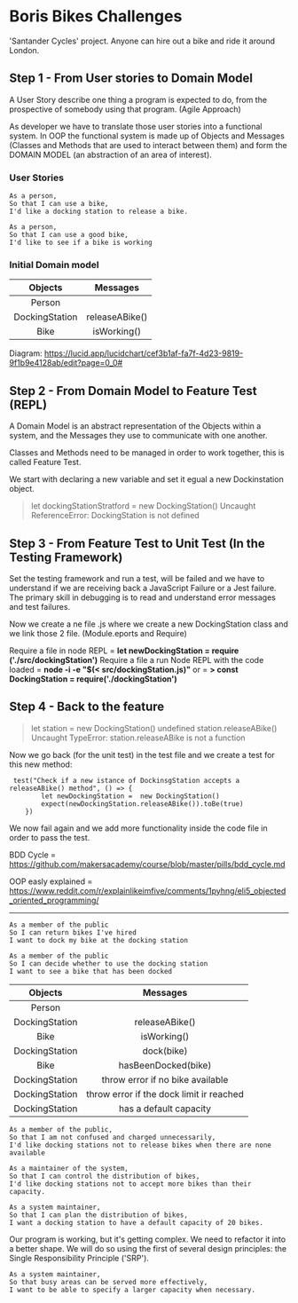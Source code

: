 # Boris Bikes Challenges

'Santander Cycles' project. 
Anyone can hire out a bike and ride it around London.

## Step 1 - From User stories to Domain Model

A User Story describe one thing a program is expected to do, from the prospective of somebody using that program. (Agile Approach)

As developer we have to translate those user stories into a functional system. In OOP the functional system is made up of Objects and Messages (Classes and Methods that are used to interact between them) and form the DOMAIN MODEL (an abstraction of an area of interest).

### User Stories

```
As a person,
So that I can use a bike,
I'd like a docking station to release a bike.

As a person,
So that I can use a good bike,
I'd like to see if a bike is working
```

### Initial Domain model
| Objects | Messages|
| :--:    | :--:    |
| Person    |       |
| DockingStation  | releaseABike() |
| Bike            | isWorking()

Diagram: https://lucid.app/lucidchart/cef3b1af-fa7f-4d23-9819-9f1b9e4128ab/edit?page=0_0#

## Step 2 - From Domain Model to Feature Test (REPL)

A Domain Model is an abstract representation of the Objects within a system, and the Messages they use to communicate with one another.

Classes and Methods need to be managed in order to work together, this is called Feature Test.

We start with declaring a new variable and set it egual a new Dockinstation object.

> let dockingStationStratford = new DockingStation()
Uncaught ReferenceError: DockingStation is not defined

## Step 3  - From Feature Test to Unit Test (In the Testing Framework)

Set the testing framework and run a test, will be failed and we have to understand if we are receiving back a JavaScript Failure or a Jest failure. The primary skill in debugging is to read and understand error messages and test failures.

Now we create a ne file .js where we create a new DockingStation class and we link those 2 file. (Module.eports and Require)


Require a file in node REPL = **let newDockingStation =  require ('./src/dockingStation')**
Require a file a run Node REPL with the code loaded = **node -i -e "$(< src/dockingStation.js)"**
or = **> const DockingStation = require('./dockingStation')**

## Step 4  - Back to the feature

> let station = new DockingStation()
undefined
> station.releaseABike()
Uncaught TypeError: station.releaseABike is not a function

Now we go back (for the unit test) in the test file and we create a test for this new method: 

```
 test("Check if a new istance of DockinsgStation accepts a releaseABike() method", () => {
        let newDockingStation =  new DockingStation()
        expect(newDockingStation.releaseABike()).toBe(true)
    })
```
We now fail again and we add more functionality inside the code file in order to pass the test.


BDD Cycle = https://github.com/makersacademy/course/blob/master/pills/bdd_cycle.md 

OOP easly explained = https://www.reddit.com/r/explainlikeimfive/comments/1pyhng/eli5_objected_oriented_programming/

---------------------------
```
As a member of the public
So I can return bikes I've hired
I want to dock my bike at the docking station

As a member of the public
So I can decide whether to use the docking station
I want to see a bike that has been docked
```
| Objects | Messages|
| :--:    | :--:    |
| Person    |       |
| DockingStation  | releaseABike() |
| Bike            | isWorking() |
| DockingStation  | dock(bike)  |
| Bike            | hasBeenDocked(bike)|
| DockingStation | throw error if no bike available|
| DockingStation | throw error if the dock limit ir reached|
| DockingStation | has a default capacity|


```
As a member of the public,
So that I am not confused and charged unnecessarily,
I'd like docking stations not to release bikes when there are none available
```

```
As a maintainer of the system,
So that I can control the distribution of bikes,
I'd like docking stations not to accept more bikes than their capacity.
```

```
As a system maintainer,
So that I can plan the distribution of bikes,
I want a docking station to have a default capacity of 20 bikes.
```

Our program is working, but it's getting complex. We need to refactor it into a better shape. We will do so using the first of several design principles: the Single Responsibility Principle ('SRP').


```
As a system maintainer,
So that busy areas can be served more effectively,
I want to be able to specify a larger capacity when necessary.
```